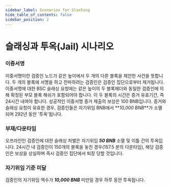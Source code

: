 ```yaml
---
sidebar_label: Scenarios for Slashing
hide_table_of_contents: false
sidebar_position: 2
---
```


# 슬래싱과 투옥(Jail) 시나리오

### 이중서명

이중서명이란 검증인 노드가 같은 높이에서 두 개의 다른 블록을 제안한 사건을 뜻합니다. 두 개의 블록에 서명을 하고 전파하려는 검증인은 검증인 집단으로부터 제거됩니다. 이중서명에 대한 BSC 슬래싱 요청에는 같은 높이의 두 블록헤더와 동일한 검증인에 의해 확정된 부모 블록 해쉬가 포함되어야 합니다. 이 두 블록의 시간은 증거 유효기간, 즉 24시간 내여야 합니다. 성공적인 이중서명 증거 제출의 보상은 100 BNB입니다. 증거와 슬래싱 요청이 유효한 경우, 검증인들은 자기위임 BNB에서 **_10,000 BNB_**가 소멸되며 292년 동안 '투옥'됩니다.

### 부재/다운타임

오프라인인 검증인에 대한 슬래싱 처벌은 자기위임 **_50 BNB_** 소멸 및 이틀 간의 투옥입니다. 24시간 내 검증인이 150개의 블록을 놓친 경우(157.5 분의 다운타임), 해당 검증인은 보상을 상실하며 즉시 검증인 집단에서 퇴장 당할 것입니다.

### 자기위임 기준 미달

검증인의 자기위임 액수가 **_10,000 BNB_** 미만일 경우 하루 동안 투옥됩니다.

